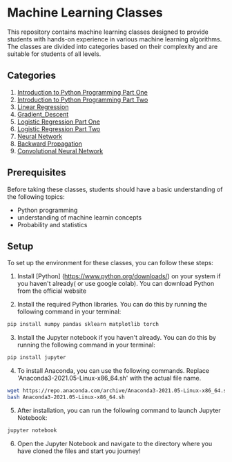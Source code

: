 # Machine Learning Classes

This repository contains machine learning classes designed to provide students with hands-on experience in various machine learning algorithms. The classes are divided into categories based on their complexity and are suitable for students of all levels.

## Categories

1. [Introduction to Python Programming Part One](./session_1/)
2. [Introduction to Python Programming Part Two](./session_2/)
3. [Linear Regression](./session_3/)
4. [Gradient_Descent](./session_4/)
5. [Logistic Regression Part One](./session_5/)
6. [Logistic Regression Part Two](./session_6/)
7. [Neural Network](./session_7/)
8. [Backward Propagation](./session_8/)
9. [Convolutional Neural Network](./session_9/)

## Prerequisites

Before taking these classes, students should have a basic understanding of the following topics:

- Python programming
- understanding of machine learnin concepts
- Probability and statistics

## Setup

To set up the environment for these classes, you can follow these steps:

1. Install [Python] (https://www.python.org/downloads/) on your system if you haven't already( or use google colab). You can download Python from the official website


2. Install the required Python libraries. You can do this by running the following command in your terminal:

```bash
pip install numpy pandas sklearn matplotlib torch

```
3. Install the Jupyter notebook if you haven't already. You can do this by running the following command in your terminal:
```bash
pip install jupyter
```
4. To install Anaconda, you can use the following commands. Replace 'Anaconda3-2021.05-Linux-x86_64.sh' with the actual file name.

```bash
wget https://repo.anaconda.com/archive/Anaconda3-2021.05-Linux-x86_64.sh
bash Anaconda3-2021.05-Linux-x86_64.sh
```
5. After installation, you can run the following command to launch Jupyter Notebook:
```bash
jupyter notebook
```
6. Open the Jupyter Notebook and navigate to the directory where you have cloned the files and start you journey!
